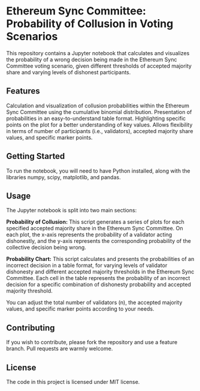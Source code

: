 # Ethereum Sync Committee: Probability of Collusion in Voting Scenarios
This repository contains a Jupyter notebook that calculates and visualizes the probability of a wrong decision being made in the Ethereum Sync Committee voting scenario, given different thresholds of accepted majority share and varying levels of dishonest participants.

## Features
Calculation and visualization of collusion probabilities within the Ethereum Sync Committee using the cumulative binomial distribution.
Presentation of probabilities in an easy-to-understand table format.
Highlighting specific points on the plot for a better understanding of key values.
Allows flexibility in terms of number of participants (i.e., validators), accepted majority share values, and specific marker points.
## Getting Started
To run the notebook, you will need to have Python installed, along with the libraries numpy, scipy, matplotlib, and pandas.

## Usage
The Jupyter notebook is split into two main sections:

**Probability of Collusion:** This script generates a series of plots for each specified accepted majority share in the Ethereum Sync Committee. On each plot, the x-axis represents the probability of a validator acting dishonestly, and the y-axis represents the corresponding probability of the collective decision being wrong.

**Probability Chart:** This script calculates and presents the probabilities of an incorrect decision in a table format, for varying levels of validator dishonesty and different accepted majority thresholds in the Ethereum Sync Committee. Each cell in the table represents the probability of an incorrect decision for a specific combination of dishonesty probability and accepted majority threshold.

You can adjust the total number of validators (n), the accepted majority values, and specific marker points according to your needs.

## Contributing
If you wish to contribute, please fork the repository and use a feature branch. Pull requests are warmly welcome.

## License
The code in this project is licensed under MIT license.

